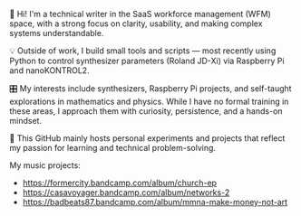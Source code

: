 👋 Hi! I'm a technical writer in the SaaS workforce management (WFM) space, with a strong focus on clarity, usability, and making complex systems understandable.

💡 Outside of work, I build small tools and scripts — most recently using Python to control synthesizer parameters (Roland JD-Xi) via Raspberry Pi and nanoKONTROL2.

🎛️ My interests include synthesizers, Raspberry Pi projects, and self-taught explorations in mathematics and physics. While I have no formal training in these areas, I approach them with curiosity, persistence, and a hands-on mindset.

📁 This GitHub mainly hosts personal experiments and projects that reflect my passion for learning and technical problem-solving.

My music projects:

- https://formercity.bandcamp.com/album/church-ep
- https://casavoyager.bandcamp.com/album/networks-2
- https://badbeats87.bandcamp.com/album/mmna-make-money-not-art
